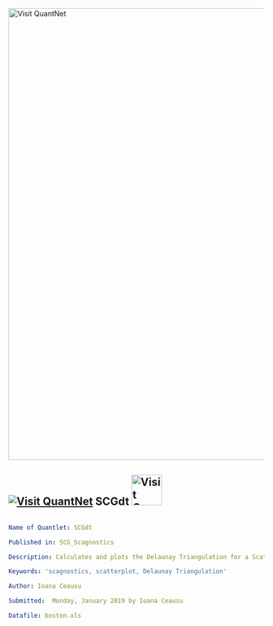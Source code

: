 [<img src="https://github.com/QuantLet/Styleguide-and-FAQ/blob/master/pictures/banner.png" width="888" alt="Visit QuantNet">](http://quantlet.de/)

## [<img src="https://github.com/QuantLet/Styleguide-and-FAQ/blob/master/pictures/qloqo.png" alt="Visit QuantNet">](http://quantlet.de/) **SCGdt** [<img src="https://github.com/QuantLet/Styleguide-and-FAQ/blob/master/pictures/QN2.png" width="60" alt="Visit QuantNet 2.0">](http://quantlet.de/)

```yaml

Name of Quantlet: SCGdt

Published in: SCG_Scagnostics

Description: Calculates and plots the Delaunay Triangulation for a Scatter Plot

Keywords: 'scagnostics, scatterplot, Delaunay Triangulation'

Author: Ioana Ceausu

Submitted:  Monday, January 2019 by Ioana Ceausu

Datafile: boston.xls

```